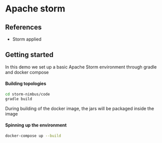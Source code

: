 # Apache storm

## References

- Storm applied

## Getting started
In this demo we set up a basic Apache Storm environment through gradle and docker compose
#### Building topologies
```bash
cd storm-nimbus/code
gradle build
```
During building of the docker image, the jars will be packaged inside the image
#### Spinning up the environment
```bash
docker-compose up --build
```